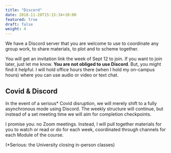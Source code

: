 ```yaml
---
title: "Discord"
date: 2018-11-28T15:15:34+10:00
featured: true
draft: false
weight: 4
---
```


We have a Discord server that you are welcome to use to coordinate any group work, to share materials, to plot and to scheme together.

You will get an invitation link the week of Sept 12 to join. If you want to join later, just let me know. **You are not obliged to use Discord**. But, you might find it helpful. I will hold office hours there (when I hold my on-campus hours) where you can use audio or video or text chat.

## Covid & Discord
In the event of a serious* Covid disruption, we will merely shift to a fully asynchronous mode using Discord. The weekly structure will continue, but instead of a set meeting time we will aim for completion checkpoints.

I promise you: no Zoom meetings. Instead, I will pull together materials for you to watch or read or do for each week, coordinated through channels for each Module of the course. 

(*Serious: the University closing in-person classes)
